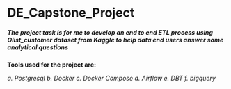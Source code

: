 # DE_Capstone_Project

##### The project task is for me to develop an end to end ETL process using Olist_customer dataset from Kaggle to help data end users answer some analytical questions #####

**Tools used for the project are:**

*a. Postgresql*
*b. Docker*
*c. Docker Compose*
*d. Airflow*
*e. DBT*
*f. bigquery*
